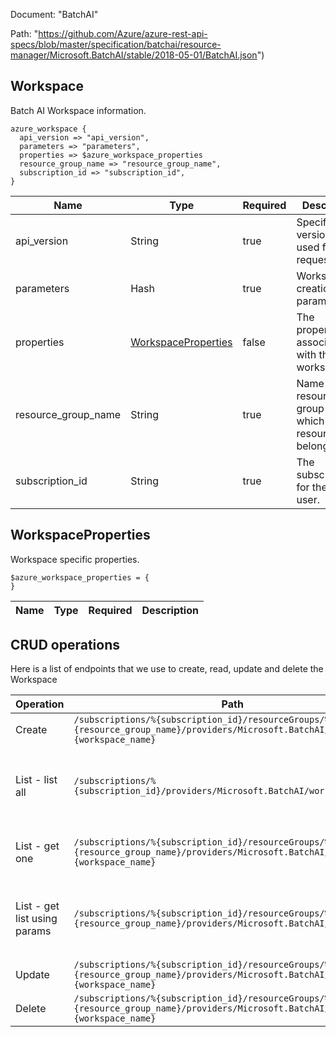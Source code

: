 Document: "BatchAI"


Path: "https://github.com/Azure/azure-rest-api-specs/blob/master/specification/batchai/resource-manager/Microsoft.BatchAI/stable/2018-05-01/BatchAI.json")

## Workspace

Batch AI Workspace information.

```puppet
azure_workspace {
  api_version => "api_version",
  parameters => "parameters",
  properties => $azure_workspace_properties
  resource_group_name => "resource_group_name",
  subscription_id => "subscription_id",
}
```

| Name        | Type           | Required       | Description       |
| ------------- | ------------- | ------------- | ------------- |
|api_version | String | true | Specifies the version of API used for this request. |
|parameters | Hash | true | Workspace creation parameters. |
|properties | [WorkspaceProperties](#workspaceproperties) | false | The properties associated with the workspace. |
|resource_group_name | String | true | Name of the resource group to which the resource belongs. |
|subscription_id | String | true | The subscriptionID for the Azure user. |
        
## WorkspaceProperties

Workspace specific properties.

```puppet
$azure_workspace_properties = {
}
```

| Name        | Type           | Required       | Description       |
| ------------- | ------------- | ------------- | ------------- |



## CRUD operations

Here is a list of endpoints that we use to create, read, update and delete the Workspace

| Operation | Path | Verb | Description | OperationID |
| ------------- | ------------- | ------------- | ------------- | ------------- |
|Create|`/subscriptions/%{subscription_id}/resourceGroups/%{resource_group_name}/providers/Microsoft.BatchAI/workspaces/%{workspace_name}`|Put|Creates a Workspace.|Workspaces_Create|
|List - list all|`/subscriptions/%{subscription_id}/providers/Microsoft.BatchAI/workspaces`|Get|Gets a list of Workspaces associated with the given subscription.|Workspaces_List|
|List - get one|`/subscriptions/%{subscription_id}/resourceGroups/%{resource_group_name}/providers/Microsoft.BatchAI/workspaces/%{workspace_name}`|Get|Gets information about a Workspace.|Workspaces_Get|
|List - get list using params|`/subscriptions/%{subscription_id}/resourceGroups/%{resource_group_name}/providers/Microsoft.BatchAI/workspaces`|Get|Gets a list of Workspaces within the specified resource group.|Workspaces_ListByResourceGroup|
|Update|`/subscriptions/%{subscription_id}/resourceGroups/%{resource_group_name}/providers/Microsoft.BatchAI/workspaces/%{workspace_name}`|Put|Creates a Workspace.|Workspaces_Create|
|Delete|`/subscriptions/%{subscription_id}/resourceGroups/%{resource_group_name}/providers/Microsoft.BatchAI/workspaces/%{workspace_name}`|Delete|Deletes a Workspace.|Workspaces_Delete|
